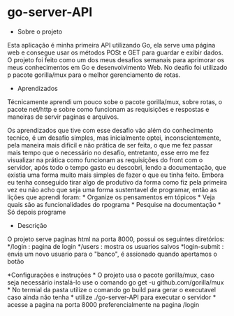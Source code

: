 # go-server-API

* Sobre o projeto

Esta aplicação é minha primeira API utilizando Go, ela serve uma página web e consegue usar os métodos POSt e GET para guardar e exibir dados. O projeto foi feito como um dos meus desafios semanais para aprimorar os meus conhecimentos em Go e desenvolvimento Web. No deafio foi utilizado p pacote gorilla/mux para o melhor gerenciamento de rotas.

* Aprendizados

Técnicamente aprendi um pouco sobe o pacote gorilla/mux, sobre rotas, o pacote net/http e sobre como funcionam as requisições e respostas e maneiras de servir paginas e arquivos.

Os aprendizados que tive com esse desafio vão além do conhecimento tecnico, é um desafio simples, mas inicialmente optei, inconscientemente, pela maneira mais dificil e não prática de ser feita, o que me fez passar mais tempo que o necessário no desafio, entretanto, esse erro me fez visualizar na prática como funcionam as requisições do front com o servidor, após todo o tempo gasto eu descobri, lendo a documentação, que existia uma forma muito mais simples de fazer o que eu tinha feito. Embora eu tenha conseguido tirar algo de produtivo da forma como fiz pela primeira vez eu não acho que seja uma forma sustentavel de programar, então as lições que aprendi foram:
    * Organize os pensamentos em tópicos
    * Veja quais são as funcionalidades do rpograma
    * Pesquise na documentação
    * Só depois programe

* Descrição

O projeto serve paginas html na porta 8000, possui os seguintes diretórios:
    */login : pagina de login
    */users : mostra os usuarios salvos
    *login-submit : envia um novo usuario para o "banco", é assionado quando apertamos o botão
    
*Configurações e instruções
    * O projeto usa o pacote gorilla/mux, caso seja necessário instalá-lo use o comando go get -u github.com/gorilla/mux
    * No termial da pasta utilize o comando go build para gerar o executavel caso ainda não tenha
    * utilize ./go-server-API para executar o servidor
    * acesse a pagina na porta 8000 preferencialmente na pagina /login
